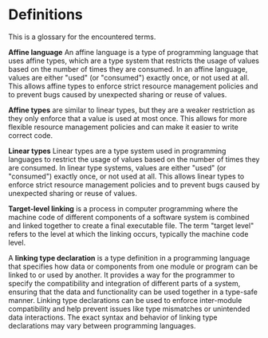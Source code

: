 # Definitions 

This is a glossary for the encountered terms.


**Affine language**
An affine language is a type of programming language that uses affine types, which are a type system that restricts the usage of values based on the number of times they are consumed. In an affine language, values are either "used" (or "consumed") exactly once, or not used at all. This allows affine types to enforce strict resource management policies and to prevent bugs caused by unexpected sharing or reuse of values.

**Affine types** are similar to linear types, but they are a weaker restriction as they only enforce that a value is used at most once. This allows for more flexible resource management policies and can make it easier to write correct code.

**Linear types**
Linear types are a type system used in programming languages to restrict the usage of values based on the number of times they are consumed. In linear type systems, values are either "used" (or "consumed") exactly once, or not used at all. This allows linear types to enforce strict resource management policies and to prevent bugs caused by unexpected sharing or reuse of values.

**Target-level linking** is a process in computer programming where the machine code of different components of a software system is combined and linked together to create a final executable file. The term "target level" refers to the level at which the linking occurs, typically the machine code level.

A **linking type declaration** is a type definition in a programming language that specifies how data or components from one module or program can be linked to or used by another. It provides a way for the programmer to specify the compatibility and integration of different parts of a system, ensuring that the data and functionality can be used together in a type-safe manner. Linking type declarations can be used to enforce inter-module compatibility and help prevent issues like type mismatches or unintended data interactions. The exact syntax and behavior of linking type declarations may vary between programming languages.